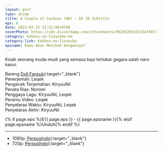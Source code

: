 ```yaml
---
layout: post
type: anime
title: A Couple of Cuckoos (BD) - E8 ID Subtitle
eps: 8
date: 2023-03-25 13:51:00+0700
coverPhoto: https://cdn.discordapp.com/attachments/902952031923347497/1087733167835844628/image.png
category: Kakkou-no-Iinazuke-bd
category-link: Kakkou-no-Iinazuke
epsname: Kamu Akan Menikah Dengannya?
---
```


Kisah seorang muda-mudi yang semasa bayi tertukar gegara salah naro kasur.

Bareng [Doll Fansub](https://www.perpusindo.info/user/Leqek){:target="_blank"}<br>
Penerjemah: Leqek<br>
Pengecek Terjemahan: KiryuuNii<br>
Penata Rias: Noromi<br>
Penggaya Lagu: KiryuuNii, Leqek<br>
Peramu Video: Leqek<br>
Penyelaras Waktu: KiryuuNii, Leqek<br>
Penyelaras Akhir: KiryuuNii<br>

{% if page.eps %}E{{ page.eps }} - {{ page.epsname }}{% elsif page.epsname %}Unduh{% endif %}

---
- 1080p: [PerpusIndo](https://www.perpusindo.info/berkas/KgfMcS2Q){:target="_blank"}<br>
- 720p: [PerpusIndo](https://www.perpusindo.info/berkas/WjOkU6YD){:target="_blank"}
